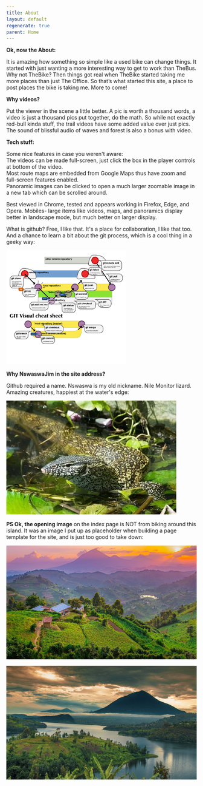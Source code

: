 ```yaml
---
title: About
layout: default
regenerate: true
parent: Home
---
```




**Ok, now the About:**  

It is amazing how something so simple like a used bike can change things.  It started with just wanting a more interesting way to get to work than TheBus. Why not TheBike?  Then things got real when TheBike started taking me more places than just The Office.  So that’s what started this site, a place to post places the bike is taking me.  More to come!


**Why videos?**  

Put the viewer in the scene a little better.  A pic is worth a thousand words, a video is just a thousand pics put together, do the math.  So while not exactly red-bull kinda stuff, the trail videos have some added value over just pics.  The sound of blissful audio of waves and forest is also a bonus with video.    

**Tech stuff:**

Some nice features in case you weren't aware:  
The videos can be made full-screen, just click the box in the player controls at bottom of the video.  
Most route maps are embedded from Google Maps thus have zoom and full-screen features enabled.   
Panoramic images can be clicked to open a much larger zoomable image in a new tab which can be scrolled around.    

Best viewed in Chrome, tested and appears working in Firefox, Edge, and Opera.  Mobiles- large items like videos, maps, and panoramics display better in landscape mode, but much better on larger display.

What is github?  Free, I like that.  It's a place for collaboration, I like that too.  And a chance to learn a bit about the git process, which is a cool thing in a geeky way:  

<p><img src="../images/gitprocess.png" height="300" title="git process" /><br /></p>



**Why NswaswaJim in the site address?**

Github required a name.  Nswaswa is my old nickname.  Nile Monitor lizard.  Amazing creatures, happiest at the water's edge:  

<p><img src="../images/nswaswa1.webp" height="300" title="Nswaswa, Nile Monitor Lizard" /><br /></p>


**PS Ok, the opening image** on the index page is NOT from biking around this island.  It was an image I put up as placeholder when building a page template for the site, and is just too good to take down:</p>

<p><img src="../images/muhabura.jpg" height="300" title="Muhabura, the guide" /><br /></p>

<p><img src="../images/muhabura1.jpg" height="300" title="Muhabura, the guide, lakeview" /><br /></p>
<!--stackedit_data:
eyJoaXN0b3J5IjpbLTE3NTgxOTUxMDddfQ==
-->